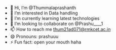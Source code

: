 - 👋 Hi, I’m @Thummalaprashanth
- 👀 I’m interested in  Data handling
- 🌱 I’m currently learning latest technologies
- 💞️ I’m looking to collaborate on @Prashu____1
- 📫 How to reach me thum21ad071@rmkcet.ac.in
- 😄 Pronouns: prashuuu
- ⚡ Fun fact: open your mouth haha

<!---
Thummalaprashanth/Thummalaprashanth is a ✨ special ✨ repository because its `README.md` (this file) appears on your GitHub profile.
You can click the Preview link to take a look at your changes.
--->
